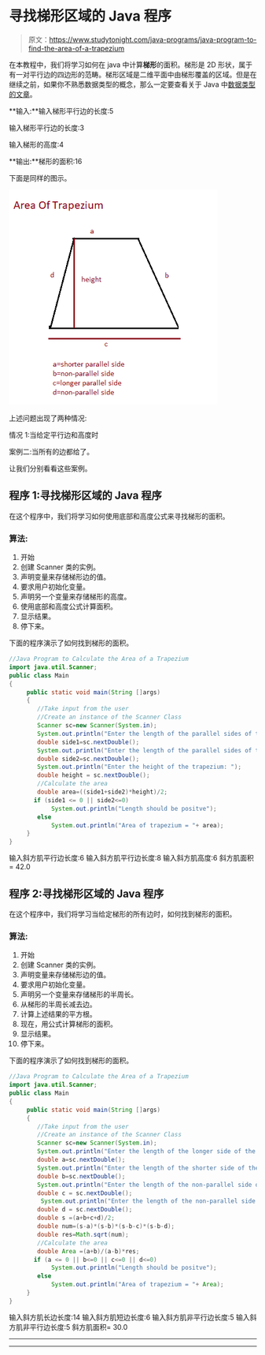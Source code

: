 # 寻找梯形区域的 Java 程序

> 原文：<https://www.studytonight.com/java-programs/java-program-to-find-the-area-of-a-trapezium>

在本教程中，我们将学习如何在 java 中计算**梯形**的面积。梯形是 2D 形状，属于有一对平行边的四边形的范畴。梯形区域是二维平面中由梯形覆盖的区域。但是在继续之前，如果你不熟悉数据类型的概念，那么一定要查看关于 Java 中[数据类型的文章](https://www.studytonight.com/java/datatypes-and-identifier.php)。

**输入:**输入梯形平行边的长度:5

输入梯形平行边的长度:3

输入梯形的高度:4

**输出:**梯形的面积:16

下面是同样的图示。

![](img/942dd9739fe4bb908481918aa6615749.png)

上述问题出现了两种情况:

情况 1:当给定平行边和高度时

案例二:当所有的边都给了。

让我们分别看看这些案例。

## 程序 1:寻找梯形区域的 Java 程序

在这个程序中，我们将学习如何使用底部和高度公式来寻找梯形的面积。

### 算法:

1.  开始
2.  创建 Scanner 类的实例。
3.  声明变量来存储梯形边的值。
4.  要求用户初始化变量。
5.  声明另一个变量来存储梯形的高度。
6.  使用底部和高度公式计算面积。
7.  显示结果。
8.  停下来。

下面的程序演示了如何找到梯形的面积。

```java
//Java Program to Calculate the Area of a Trapezium
import java.util.Scanner;
public class Main
{
     public static void main(String []args)
     {
        //Take input from the user 
        //Create an instance of the Scanner Class
        Scanner sc=new Scanner(System.in);
        System.out.println("Enter the length of the parallel sides of the trapezium: ");
        double side1=sc.nextDouble();
        System.out.println("Enter the length of the parallel sides of the trapezium: ");
        double side2=sc.nextDouble();
        System.out.println("Enter the height of the trapezium: ");
        double height = sc.nextDouble();
        //Calculate the area
        double area=((side1+side2)*height)/2;
       if (side1 <= 0 || side2<=0)
            System.out.println("Length should be positve");
        else
            System.out.println("Area of trapezium = "+ area);
     }
}
```

输入斜方肌平行边长度:6
输入斜方肌平行边长度:8
输入斜方肌高度:6
斜方肌面积= 42.0

## 程序 2:寻找梯形区域的 Java 程序

在这个程序中，我们将学习当给定梯形的所有边时，如何找到梯形的面积。

### 算法:

1.  开始
2.  创建 Scanner 类的实例。
3.  声明变量来存储梯形边的值。
4.  要求用户初始化变量。
5.  声明另一个变量来存储梯形的半周长。
6.  从梯形的半周长减去边。
7.  计算上述结果的平方根。
8.  现在，用公式计算梯形的面积。
9.  显示结果。
10.  停下来。

下面的程序演示了如何找到梯形的面积。

```java
//Java Program to Calculate the Area of a Trapezium
import java.util.Scanner;
public class Main
{
     public static void main(String []args)
     {
        //Take input from the user 
        //Create an instance of the Scanner Class
        Scanner sc=new Scanner(System.in);
        System.out.println("Enter the length of the longer side of the trapezium: ");
        double a=sc.nextDouble();
        System.out.println("Enter the length of the shorter side of the trapezium: ");
        double b=sc.nextDouble();
        System.out.println("Enter the length of the non-parallel side of the trapezium: ");
        double c = sc.nextDouble();
         System.out.println("Enter the length of the non-parallel side of the trapezium: ");
        double d = sc.nextDouble();
        double s =(a+b+c+d)/2;
        double num=(s-a)*(s-b)*(s-b-c)*(s-b-d);
        double res=Math.sqrt(num);
        //Calculate the area
        double Area =(a+b)/(a-b)*res;
       if (a <= 0 || b<=0 || c<=0 || d<=0)
            System.out.println("Length should be positve");
        else
            System.out.println("Area of trapezium = "+ Area);
     }
}
```

输入斜方肌长边长度:14
输入斜方肌短边长度:6
输入斜方肌非平行边长度:5
输入斜方肌非平行边长度:5
斜方肌面积= 30.0

* * *

* * *